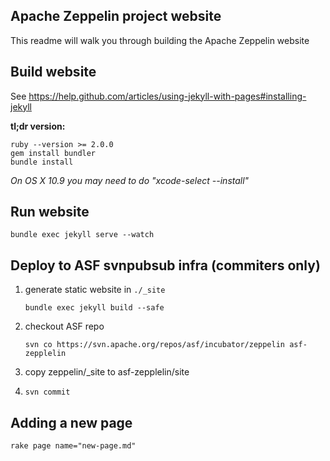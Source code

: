 ## Apache Zeppelin project website

This readme will walk you through building the Apache Zeppelin website


## Build website
See https://help.github.com/articles/using-jekyll-with-pages#installing-jekyll

**tl;dr version:**

    ruby --version >= 2.0.0
    gem install bundler
    bundle install

*On OS X 10.9 you may need to do "xcode-select --install"*


## Run website

    bundle exec jekyll serve --watch


## Deploy to ASF svnpubsub infra (commiters only)
 1. generate static website in `./_site`
    ```
    bundle exec jekyll build --safe
    ```

 2. checkout ASF repo
    ```
    svn co https://svn.apache.org/repos/asf/incubator/zeppelin asf-zepplelin
    ```
 3. copy zeppelin/_site to asf-zepplelin/site
 4. ```svn commit```

## Adding a new page

    rake page name="new-page.md"
